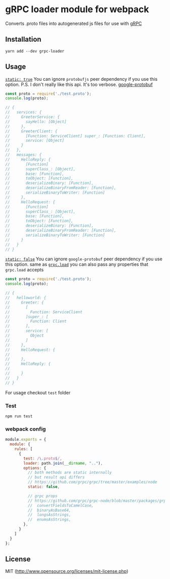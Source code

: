 # gRPC loader module for webpack

Converts .proto files into autogenerated js files for use with [gRPC](https://www.npmjs.com/package/grpc)

## Installation
`yarn add --dev grpc-loader`

## Usage
[`static: true`](https://github.com/grpc/grpc/tree/master/examples/node/static_codegen)
You can ignore `protobufjs` peer dependency if you use this option.
P.S. I don't really like this api. It's too verbose. [google-protobuf](https://github.com/google/protobuf/tree/master/js#api)

```javascript
const proto = require('./test.proto');
console.log(proto);

// {
//   services: {
//     GreeterService: {
//       sayHello: [Object]
//     },
//     GreeterClient: {
//       [Function: ServiceClient] super_: [Function: Client],
//       service: [Object]
//     }
//   },
//   messages: {
//     HelloReply: {
//       [Function]
//       superClass_: [Object],
//       base: [Function],
//       toObject: [Function],
//       deserializeBinary: [Function],
//       deserializeBinaryFromReader: [Function],
//       serializeBinaryToWriter: [Function]
//     },
//     HelloRequest: {
//       [Function]
//       superClass_: [Object],
//       base: [Function],
//       toObject: [Function],
//       deserializeBinary: [Function],
//       deserializeBinaryFromReader: [Function],
//       serializeBinaryToWriter: [Function]
//     }
//   }
// }
```

[`static: false`](https://github.com/grpc/grpc/tree/master/examples/node/dynamic_codegen)
You can ignore `google-protobuf` peer dependency if you use this option.
same as [`grpc.load`](https://github.com/grpc/grpc-node/blob/master/packages/grpc-protobufjs/index.js#L123)
you can also pass any properties that `grpc.load` accepts

```javascript
const proto = require('./test.proto');
console.log(proto);

// {
//   helloworld: {
//     Greeter: {
//       [
//         Function: ServiceClient
//       ]super_: [
//         Function: Client
//       ],
//       service: [
//         Object
//       ]
//     },
//     HelloRequest: {
//       
//     },
//     HelloReply: {
//       
//     }
//   }
// }
```

For usage checkout `test` folder

### Test
`npm run test`

### webpack config

``` javascript
module.exports = {
  module: {
    rules: [
      {
        test: /\.proto$/,
        loader: path.join(__dirname, ".."),
        options: {
          // both methods are static internally
          // but result api differs
          // https://github.com/grpc/grpc/tree/master/examples/node
          static: false,

          // grpc props
          // https://github.com/grpc/grpc-node/blob/master/packages/grpc-protobufjs/index.js#L37-L42
          //  convertFieldsToCamelCase,
          //  binaryAsBase64,
          //  longsAsStrings,
          //  enumsAsStrings,
        },
      }
    ]
  }
};
```


## License
MIT (http://www.opensource.org/licenses/mit-license.php)
